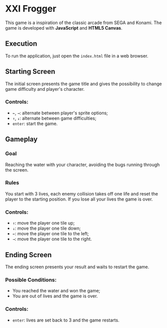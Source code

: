 XXI Frogger
===============================
This game is a inspiration of the classic arcade from SEGA and Konami. The game is developed with **JavaScript** and **HTML5 Canvas**.

## Execution
To run the application, just open the `index.html` file in a web browser.

## Starting Screen
The initial screen presents the game title and gives the possibility to change game difficulty and player's character.
### Controls:
 - `←`, `→`: alternate between player's sprite options;
 - `↑`, `↓`: alternate between game difficulties;
 - `enter`: start the game.
## Gameplay
### Goal
Reaching the water with your character, avoiding the bugs running through the screen.
### Rules
You start with 3 lives, each enemy collision takes off one life and reset the player to the starting position. If you lose all your lives the game is over.
### Controls:
 - `↑`: move the player one tile up;
 - `↓`: move the player one tile down;
 - `←`: move the player one tile to the left;
 - `→`: move the player one tile to the right.
## Ending Screen
The ending screen presents your result and waits to restart the game.
### Possible Conditions:
- You reached the water and won the game;
- You are out of lives and the game is over.
### Controls:
 - `enter`: lives are set back to 3 and the game restarts.